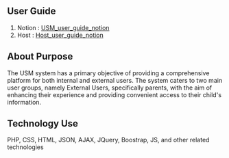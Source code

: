 ## User Guide
1. Notion : <a href="https://xiiaotong.notion.site/xiiaotong/Ukubear-Management-System-a47cd23f8089437e8ca7611a42b02452" alt="notion_usm_guide">USM_user_guide_notion</a>
2. Host : <a href="[https://xiiaotong.notion.site/xiiaotong/Ukubear-Management-System-a47cd23f8089437e8ca7611a42b02452](http://tong77777.great-site.net/USM/Ukubear%20Management%20System%20a47cd23f8089437e8ca7611a42b02452.html)" alt="host_usm_guide">Host_user_guide_notion</a>

## About Purpose
The USM system has a primary objective of providing a comprehensive platform for both internal and external users. The system caters to two main user groups, namely External Users, specifically parents, with the aim of enhancing their experience and providing convenient access to their child's information.

## Technology Use
PHP, CSS, HTML, JSON, AJAX, JQuery, Boostrap, JS, and other related technologies
